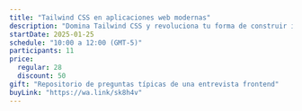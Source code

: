 ```yaml
---
title: "Tailwind CSS en aplicaciones web modernas"
description: "Domina Tailwind CSS y revoluciona tu forma de construir interfaces modernas con el framework que están usando el 99% de empresas exitosas."
startDate: 2025-01-25
schedule: "10:00 a 12:00 (GMT-5)"
participants: 11
price:
  regular: 28
  discount: 50
gift: "Repositorio de preguntas típicas de una entrevista frontend"
buyLink: "https://wa.link/sk8h4v"
---
```

